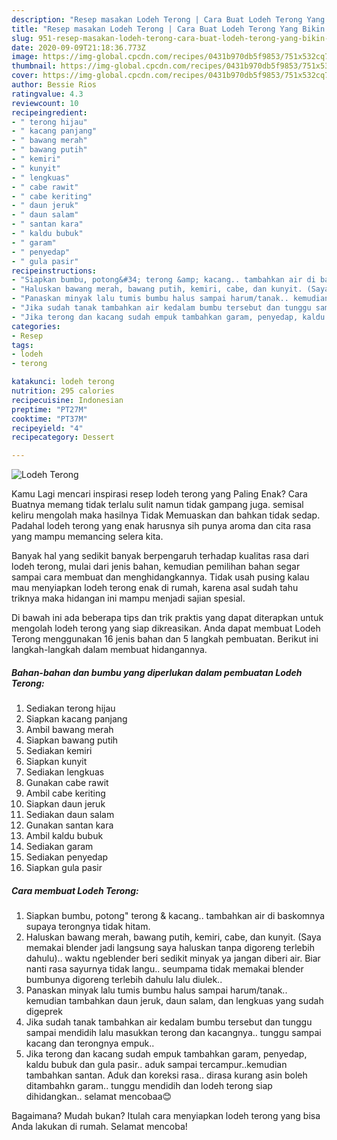 ```yaml
---
description: "Resep masakan Lodeh Terong | Cara Buat Lodeh Terong Yang Bikin Ngiler"
title: "Resep masakan Lodeh Terong | Cara Buat Lodeh Terong Yang Bikin Ngiler"
slug: 951-resep-masakan-lodeh-terong-cara-buat-lodeh-terong-yang-bikin-ngiler
date: 2020-09-09T21:18:36.773Z
image: https://img-global.cpcdn.com/recipes/0431b970db5f9853/751x532cq70/lodeh-terong-foto-resep-utama.jpg
thumbnail: https://img-global.cpcdn.com/recipes/0431b970db5f9853/751x532cq70/lodeh-terong-foto-resep-utama.jpg
cover: https://img-global.cpcdn.com/recipes/0431b970db5f9853/751x532cq70/lodeh-terong-foto-resep-utama.jpg
author: Bessie Rios
ratingvalue: 4.3
reviewcount: 10
recipeingredient:
- " terong hijau"
- " kacang panjang"
- " bawang merah"
- " bawang putih"
- " kemiri"
- " kunyit"
- " lengkuas"
- " cabe rawit"
- " cabe keriting"
- " daun jeruk"
- " daun salam"
- " santan kara"
- " kaldu bubuk"
- " garam"
- " penyedap"
- " gula pasir"
recipeinstructions:
- "Siapkan bumbu, potong&#34; terong &amp; kacang.. tambahkan air di baskomnya supaya terongnya tidak hitam."
- "Haluskan bawang merah, bawang putih, kemiri, cabe, dan kunyit. (Saya memakai blender jadi langsung saya haluskan tanpa digoreng terlebih dahulu).. waktu ngeblender beri sedikit minyak ya jangan diberi air. Biar nanti rasa sayurnya tidak langu.. seumpama tidak memakai blender bumbunya digoreng terlebih dahulu lalu diulek.."
- "Panaskan minyak lalu tumis bumbu halus sampai harum/tanak.. kemudian tambahkan daun jeruk, daun salam, dan lengkuas yang sudah digeprek"
- "Jika sudah tanak tambahkan air kedalam bumbu tersebut dan tunggu sampai mendidih lalu masukkan terong dan kacangnya.. tunggu sampai kacang dan terongnya empuk.."
- "Jika terong dan kacang sudah empuk tambahkan garam, penyedap, kaldu bubuk dan gula pasir.. aduk sampai tercampur..kemudian tambahkan santan. Aduk dan koreksi rasa.. dirasa kurang asin boleh ditambahkn garam.. tunggu mendidih dan lodeh terong siap dihidangkan.. selamat mencobaa😊"
categories:
- Resep
tags:
- lodeh
- terong

katakunci: lodeh terong 
nutrition: 295 calories
recipecuisine: Indonesian
preptime: "PT27M"
cooktime: "PT37M"
recipeyield: "4"
recipecategory: Dessert

---
```



![Lodeh Terong](https://img-global.cpcdn.com/recipes/0431b970db5f9853/751x532cq70/lodeh-terong-foto-resep-utama.jpg)

Kamu Lagi mencari inspirasi resep lodeh terong yang Paling Enak? Cara Buatnya memang tidak terlalu sulit namun tidak gampang juga. semisal keliru mengolah maka hasilnya Tidak Memuaskan dan bahkan tidak sedap. Padahal lodeh terong yang enak harusnya sih punya aroma dan cita rasa yang mampu memancing selera kita.



Banyak hal yang sedikit banyak berpengaruh terhadap kualitas rasa dari lodeh terong, mulai dari jenis bahan, kemudian pemilihan bahan segar sampai cara membuat dan menghidangkannya. Tidak usah pusing kalau mau menyiapkan lodeh terong enak di rumah, karena asal sudah tahu triknya maka hidangan ini mampu menjadi sajian spesial.


Di bawah ini ada beberapa tips dan trik praktis yang dapat diterapkan untuk mengolah lodeh terong yang siap dikreasikan. Anda dapat membuat Lodeh Terong menggunakan 16 jenis bahan dan 5 langkah pembuatan. Berikut ini langkah-langkah dalam membuat hidangannya.

<!--inarticleads1-->

##### Bahan-bahan dan bumbu yang diperlukan dalam pembuatan Lodeh Terong:

1. Sediakan  terong hijau
1. Siapkan  kacang panjang
1. Ambil  bawang merah
1. Siapkan  bawang putih
1. Sediakan  kemiri
1. Siapkan  kunyit
1. Sediakan  lengkuas
1. Gunakan  cabe rawit
1. Ambil  cabe keriting
1. Siapkan  daun jeruk
1. Sediakan  daun salam
1. Gunakan  santan kara
1. Ambil  kaldu bubuk
1. Sediakan  garam
1. Sediakan  penyedap
1. Siapkan  gula pasir




<!--inarticleads2-->

##### Cara membuat Lodeh Terong:

1. Siapkan bumbu, potong&#34; terong &amp; kacang.. tambahkan air di baskomnya supaya terongnya tidak hitam.
1. Haluskan bawang merah, bawang putih, kemiri, cabe, dan kunyit. (Saya memakai blender jadi langsung saya haluskan tanpa digoreng terlebih dahulu).. waktu ngeblender beri sedikit minyak ya jangan diberi air. Biar nanti rasa sayurnya tidak langu.. seumpama tidak memakai blender bumbunya digoreng terlebih dahulu lalu diulek..
1. Panaskan minyak lalu tumis bumbu halus sampai harum/tanak.. kemudian tambahkan daun jeruk, daun salam, dan lengkuas yang sudah digeprek
1. Jika sudah tanak tambahkan air kedalam bumbu tersebut dan tunggu sampai mendidih lalu masukkan terong dan kacangnya.. tunggu sampai kacang dan terongnya empuk..
1. Jika terong dan kacang sudah empuk tambahkan garam, penyedap, kaldu bubuk dan gula pasir.. aduk sampai tercampur..kemudian tambahkan santan. Aduk dan koreksi rasa.. dirasa kurang asin boleh ditambahkn garam.. tunggu mendidih dan lodeh terong siap dihidangkan.. selamat mencobaa😊




Bagaimana? Mudah bukan? Itulah cara menyiapkan lodeh terong yang bisa Anda lakukan di rumah. Selamat mencoba!
